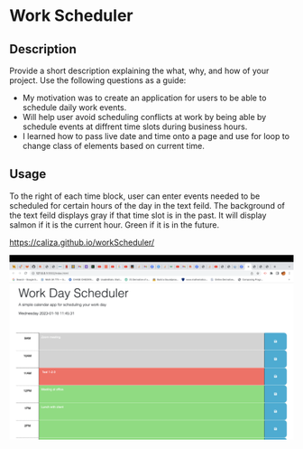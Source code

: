 # Work Scheduler

## Description

Provide a short description explaining the what, why, and how of your project. Use the following questions as a guide:

- My motivation was to create an application for users to be able to schedule daily work events.
- Will help user avoid scheduling conflicts at work by being able by schedule events at diffrent time slots during business hours.
- I learned how to pass live date and time onto a page and use for loop to change class of elements based on current time.


## Usage

To the right of each time block, user can enter events needed to be scheduled for certain hours of the day in the text feild. The background of the text feild displays gray if that time slot is in the past. It will display salmon if it is the current hour. Green if it is in the future.

https://caliza.github.io/workScheduler/

![WorkScheduler!](assets/images/workScheduler.jpg)

